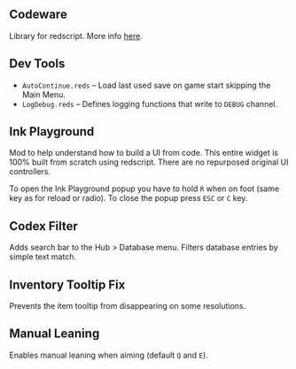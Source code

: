## Codeware

Library for redscript. 
More info [here](https://github.com/psiberx/cp2077-codeware).

## Dev Tools

- `AutoContinue.reds` – Load last used save on game start skipping the Main Menu.
- `LogDebug.reds` – Defines logging functions that write to `DEBUG` channel.

## Ink Playground

Mod to help understand how to build a UI from code. 
This entire widget is 100% built from scratch using redscript.
There are no repurposed original UI controllers.

To open the Ink Playground popup you have to hold `R` when on foot (same key as for reload or radio). 
To close the popup press `ESC` or `C` key.

## Codex Filter

Adds search bar to the Hub > Database menu.
Filters database entries by simple text match.

## Inventory Tooltip Fix

Prevents the item tooltip from disappearing on some resolutions.

## Manual Leaning

Enables manual leaning when aiming (default `Q` and `E`).
